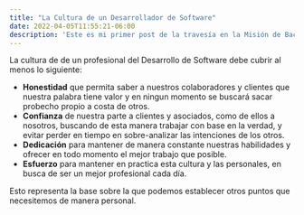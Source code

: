 ```yaml
---
title: "La Cultura de un Desarrollador de Software"
date: 2022-04-05T11:55:21-06:00
description: 'Este es mi primer post de la travesía en la Misión de Backend con Node JS de Launch X.'
---
```


La cultura de de un profesional del Desarrollo de Software debe cubrir al menos lo siguiente:

* **Honestidad** que permita saber a nuestros colaboradores y clientes que nuestra palabra tiene valor y en ningun momento se buscará sacar probecho propio a costa de otros. 
* **Confianza** de nuestra parte a clientes y asociados, como de ellos a nosotros, buscando de esta manera trabajar con base en la verdad, y evitar perder en tiempo en sobre-analizar las intenciones de los otros.
* **Dedicación** para mantener de manera constante nuestras habilidades y ofrecer en todo momento el mejor trabajo que posible.
* **Esfuerzo** para mantener en practica esta cultura y las personales, en busca de ser un mejor profesional cada día.

Esto representa la base sobre la que podemos establecer otros puntos que necesitemos de manera personal.
